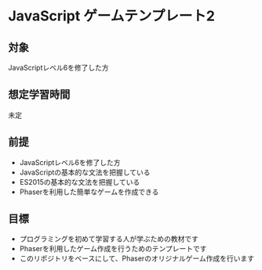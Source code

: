 # JavaScript ゲームテンプレート2
## 対象
JavaScriptレベル6を修了した方

## 想定学習時間
未定

## 前提
* JavaScriptレベル6を修了した方
* JavaScriptの基本的な文法を把握している
* ES2015の基本的な文法を把握している
* Phaserを利用した簡単なゲームを作成できる

## 目標
* プログラミングを初めて学習する人が学ぶための教材です
* Phaserを利用したゲーム作成を行うためのテンプレートです
* このリポジトリをベースにして、Phaserのオリジナルゲーム作成を行います
